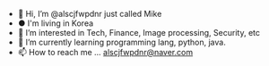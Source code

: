 - 👋 Hi, I’m @alscjfwpdnr just called Mike
- ●  I'm living in Korea
- 👀 I’m interested in Tech, Finance, Image processing, Security, etc
- 🌱 I’m currently learning programming lang, python, java.
- 📫 How to reach me ... alscjfwpdnr@naver.com
